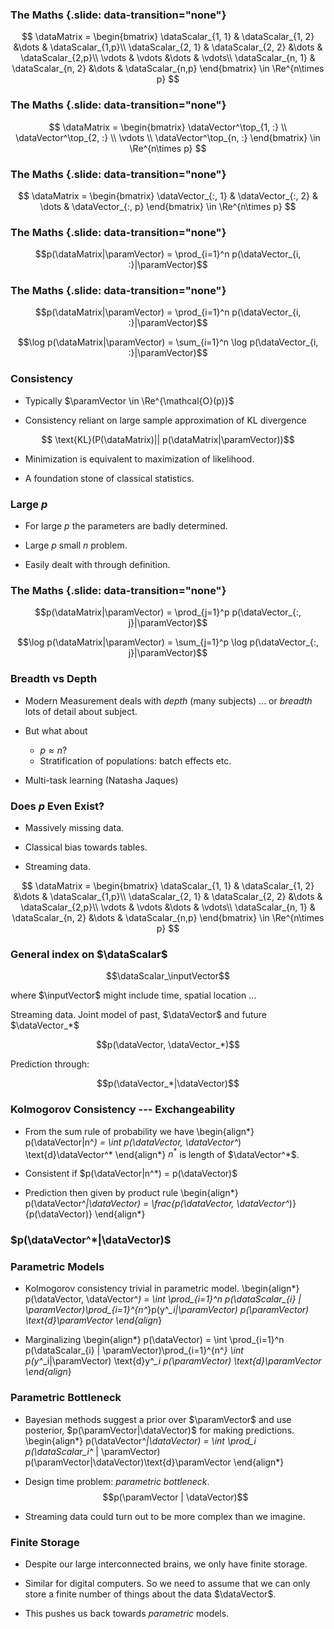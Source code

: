 
### The Maths {.slide: data-transition="none"}

$$ \dataMatrix = \begin{bmatrix}
\dataScalar_{1, 1} & \dataScalar_{1, 2} &\dots & \dataScalar_{1,p}\\
\dataScalar_{2, 1} & \dataScalar_{2, 2} &\dots & \dataScalar_{2,p}\\
\vdots & \vdots &\dots & \vdots\\
\dataScalar_{n, 1} & \dataScalar_{n, 2} &\dots & \dataScalar_{n,p}
\end{bmatrix} \in \Re^{n\times p}
$$

### The Maths {.slide: data-transition="none"}

$$ \dataMatrix = \begin{bmatrix}
\dataVector^\top_{1, :} \\
\dataVector^\top_{2, :} \\
\vdots \\
\dataVector^\top_{n, :}
\end{bmatrix} \in \Re^{n\times p}
$$

### The Maths {.slide: data-transition="none"}

$$ \dataMatrix = \begin{bmatrix}
\dataVector_{:, 1} &
\dataVector_{:, 2} &
\dots &
\dataVector_{:, p}
\end{bmatrix} \in \Re^{n\times p}
$$


<!-- This is the nature of modern streaming data, what has been called big data, although in the UK it looks like that term will gain a more diffuse meaning now that the government has associated a putative 189 billion pounds of funding to it. But the characteristic of massive missing data is particularly obvious when we look at clinical domains. EMIS, a Yorkshire based provider of software to General Practitioners, has 39 million patient records. When we consider clinical measurements, we need to build models that not only take into account all current clinical tests, but all tests that will be invented in the future. This leads to the idea of massive missing data. The classical statistical table of data is merely the special case where someone has filled in a block of information.  -->

<!-- To deal with massively missing data we need to think about the *Kolmogorov consistency* of a process. Let me introduce Kolmogorov consistency by way of an example heard from Tony O'Hagan, but one that he credits originally to Michael Goldstein. Imagine you are on jury duty. You are asked to adjudicate on the guilt or innocence of Lord Safebury, and you are going to base your judgement on a model that is weighing all the evidence. You are just about to pronounce your decision when a maid comes running in and shouts "He didn't do it! He didn't do it!". The maid wasn't on the witness list and isn't accounted for in your model. How does this effect your inference? The pragmatists answer might be: not at all, because the maid wasn't in the model. But in the interests of justice we might want to include this information in our inference process. If, as a result of the maid's entry, we now think it is less likely that Lord Safebury committed the crime, then necessarily every time that the (unannounced) maid doesn't enter the room we have to assume that it is more likely that Safebury commited the crime (to ensure that the conditional probability of guilt given the maid's evidence normalizes. But we didn't know about the maid, so how can we account for this? Further, how can we account for all possible other surprise evidence, from the announced butlers, gardners, chauffeurs and footmen? Kolmogorov consistency (@Kolmogorov:grundbegriffe33) says that the net effect of marginalizing for all these potential bits of new information is null. It is a particular property of the model. Making it (only slightly) more formal, we can consider Kolmogorov consistency as a marginalization property of the model. We take the $n$ dimensional vector, $\dataVector$, to be an (indexed) vector of all our instantiated observations of the world that we have *at the current time*. Then we take the $n^*$ dimensional vector, $\dataVector^*$ to be the observations of the world that we are *yet to see*. --> 

### The Maths {.slide: data-transition="none"}

$$p(\dataMatrix|\paramVector) = \prod_{i=1}^n p(\dataVector_{i, :}|\paramVector)$$


### The Maths {.slide: data-transition="none"}

$$p(\dataMatrix|\paramVector) = \prod_{i=1}^n p(\dataVector_{i, :}|\paramVector)$$

$$\log p(\dataMatrix|\paramVector) = \sum_{i=1}^n \log p(\dataVector_{i, :}|\paramVector)$$

### Consistency

* Typically $\paramVector \in \Re^{\mathcal{O}(p)}$

* Consistency reliant on large sample approximation of KL divergence

$$ \text{KL}(P(\dataMatrix)|| p(\dataMatrix|\paramVector))$$

* Minimization is equivalent to maximization of likelihood.

* A foundation stone of classical statistics.

### Large $p$

* For large $p$ the parameters are badly determined.

* Large $p$ small $n$ problem.

* Easily dealt with through definition.

### The Maths {.slide: data-transition="none"}

$$p(\dataMatrix|\paramVector) = \prod_{j=1}^p p(\dataVector_{:, j}|\paramVector)$$

$$\log p(\dataMatrix|\paramVector) = \sum_{j=1}^p \log p(\dataVector_{:, j}|\paramVector)$$

### Breadth vs Depth

* Modern Measurement deals with *depth* (many subjects)
    ... or *breadth* lots of detail about subject.
	
* But what about 
    * $p\approx n$?
    * Stratification of populations: batch effects etc.

* Multi-task learning (Natasha Jaques)

### Does $p$ Even Exist?

* Massively missing data.

* Classical bias towards tables.

* Streaming data.

$$ \dataMatrix = \begin{bmatrix}
\dataScalar_{1, 1} & \dataScalar_{1, 2} &\dots & \dataScalar_{1,p}\\
\dataScalar_{2, 1} & \dataScalar_{2, 2} &\dots & \dataScalar_{2,p}\\
\vdots & \vdots &\dots & \vdots\\
\dataScalar_{n, 1} & \dataScalar_{n, 2} &\dots & \dataScalar_{n,p}
\end{bmatrix} \in \Re^{n\times p}
$$

### General index on $\dataScalar$

$$\dataScalar_\inputVector$$

where $\inputVector$ might include time, spatial location ...

Streaming data. Joint model of past, $\dataVector$ and future $\dataVector_*$

$$p(\dataVector, \dataVector_*)$$

Prediction through: 

$$p(\dataVector_*|\dataVector)$$


### Kolmogorov Consistency --- Exchangeability 

* From the sum rule of probability we have
\begin{align*}
p(\dataVector|n^*) = \int p(\dataVector, \dataVector^*) \text{d}\dataVector^*
\end{align*}
$n^*$ is length of $\dataVector^*$.

* Consistent if $p(\dataVector|n^*) = p(\dataVector)$

* Prediction then given by product rule
\begin{align*}
p(\dataVector^*|\dataVector) = \frac{p(\dataVector, \dataVector^*)}{p(\dataVector)}
\end{align*}

### $p(\dataVector^*|\dataVector)$

<!-- where the dependence of the marginal distribution for $\dataVector$ aries from the fact that we are forming an $n^*$ dimensional integral over $\dataVector^*$. If our distribution is Kolmogorov consistent, then we know that the distribution over $\dataVector$ is *independent* of the value of $n^*$. So in other words $p(\dataVector|n*)=p(\dataVector)$. So Kolmogorov consistency says that the form of $p(\dataVector)$ remains the same *regardless* of the number of observations of the world that are yet to come.  -->

### Parametric Models

* Kolmogorov consistency trivial in parametric model.
\begin{align*}
p(\dataVector, \dataVector^*) = \int \prod_{i=1}^n p(\dataScalar_{i} | \paramVector)\prod_{i=1}^{n^*}p(y^*_i|\paramVector) p(\paramVector) \text{d}\paramVector
\end{align*}

* Marginalizing
\begin{align*}
p(\dataVector) = \int \prod_{i=1}^n p(\dataScalar_{i} | \paramVector)\prod_{i=1}^{n^*} \int p(y^*_i|\paramVector) \text{d}y^*_i p(\paramVector) \text{d}\paramVector
\end{align*}


### Parametric Bottleneck

* Bayesian methods suggest a prior over $\paramVector$ and use posterior, $p(\paramVector|\dataVector)$ for making predictions.
\begin{align*}
p(\dataVector^*|\dataVector) = \int \prod_i p(\dataScalar_i^* | \paramVector) p(\paramVector|\dataVector)\text{d}\paramVector 
\end{align*}

* Design time problem: *parametric bottleneck*. 
$$p(\paramVector | \dataVector)$$

* Streaming data could turn out to be more complex than we imagine.

### Finite Storage

* Despite our large interconnected brains, we only have finite storage. 

* Similar for digital computers. So we need to assume that we can only store a finite number of things about the data $\dataVector$. 

* This pushes us back towards *parametric* models. 

